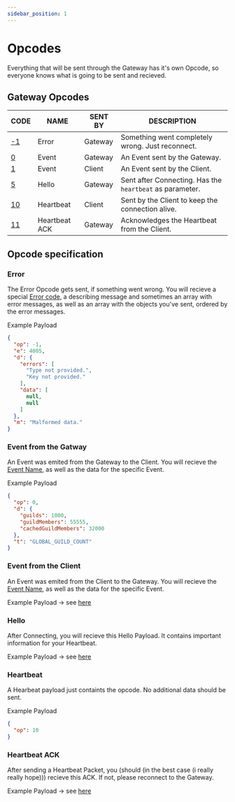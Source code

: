 ```yaml
---
sidebar_position: 1
---
```


# Opcodes
Everything that will be sent through the Gateway has it's own Opcode, so everyone knows what is going to be sent and recieved.

## Gateway Opcodes
| CODE                        | NAME          | SENT BY | DESCRIPTION |
| --------------------------- | ------------- | ------- | ----------- |
| [-1](#error)                | Error         | Gateway | Something went completely wrong. Just reconnect. |
| [0](#event-from-the-gatway) | Event         | Gateway | An Event sent by the Gateway. |
| [1](#event-from-the-client) | Event         | Client  | An Event sent by the Client. |
| [5](#hello)                 | Hello         | Gateway | Sent after Connecting. Has the `heartbeat` as parameter. |
| [10](#heartbeat)            | Heartbeat     | Client  | Sent by the Client to keep the connection alive. |
| [11](#heartbeat-ack)        | Heartbeat ACK | Gateway | Acknowledges the Heartbeat from the Client. |

## Opcode specification
### Error
The Error Opcode gets sent, if something went wrong. You will recieve a special [Error code](error-codes#gateway-error-codes), a describing message and sometimes an array with error messages, as well as an array with the objects you've sent, ordered by the error messages.

Example Payload
```json
{
  "op": -1,
  "e": 4005,
  "d": {
    "errors": [
      "Type not provided.",
      "Key not provided."
    ],
    "data": [
      null,
      null
    ]
  },
  "m": "Malformed data."
}
```

### Event from the Gatway
An Event was emited from the Gateway to the Client. You will recieve the [Event Name](events#list), as well as the data for the specific Event.

Example Payload
```json
{
  "op": 0,
  "d": {
    "guilds": 1000,
    "guildMembers": 55555,
    "cachedGuildMembers": 32000
  },
  "t": "GLOBAL_GUILD_COUNT"
}
```

### Event from the Client
An Event was emited from the Client to the Gateway. You will recieve the [Event Name](events#list), as well as the data for the specific Event.

Example Payload -> see [here](gateway#example-identify)

### Hello
After Connecting, you will recieve this Hello Payload. It contains important information for your Heartbeat.

Example Payload -> see [here](gateway#example-hello)

### Heartbeat
A Hearbeat payload just containts the opcode. No additional data should be sent.

Example Payload
```json
{
  "op": 10
}
```

### Heartbeat ACK
After sending a Heartbeat Packet, you (should (in the best case (i really really hope))) recieve this ACK. If not, please reconnect to the Gateway.

Example Payload -> see [here](gateway#example-heartbeat-ack)
